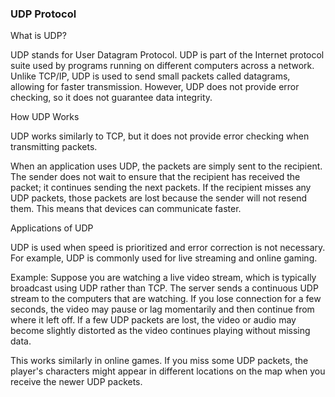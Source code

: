 ### UDP Protocol

What is UDP?

UDP stands for User Datagram Protocol. UDP is part of the Internet protocol suite used by programs running on different computers across a network. Unlike TCP/IP, UDP is used to send small packets called datagrams, allowing for faster transmission. However, UDP does not provide error checking, so it does not guarantee data integrity.

How UDP Works

UDP works similarly to TCP, but it does not provide error checking when transmitting packets.

When an application uses UDP, the packets are simply sent to the recipient. The sender does not wait to ensure that the recipient has received the packet; it continues sending the next packets. If the recipient misses any UDP packets, those packets are lost because the sender will not resend them. This means that devices can communicate faster.

Applications of UDP

UDP is used when speed is prioritized and error correction is not necessary. For example, UDP is commonly used for live streaming and online gaming.

Example: Suppose you are watching a live video stream, which is typically broadcast using UDP rather than TCP. The server sends a continuous UDP stream to the computers that are watching. If you lose connection for a few seconds, the video may pause or lag momentarily and then continue from where it left off. If a few UDP packets are lost, the video or audio may become slightly distorted as the video continues playing without missing data.

This works similarly in online games. If you miss some UDP packets, the player's characters might appear in different locations on the map when you receive the newer UDP packets.